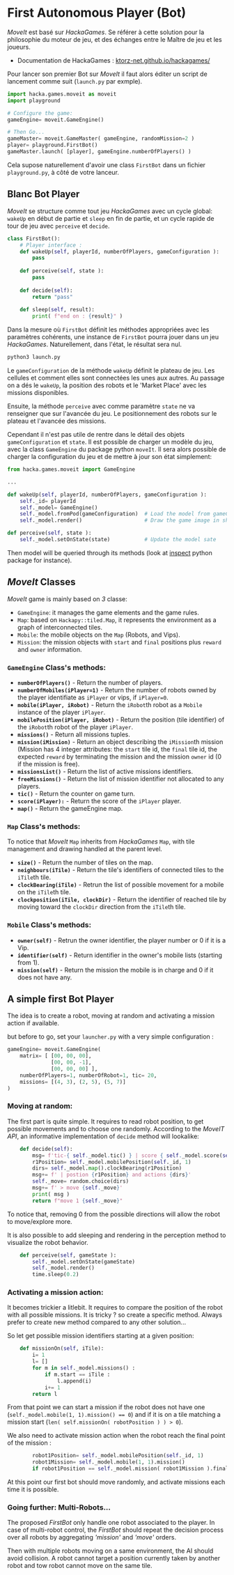 # First Autonomous Player (Bot)

_MoveIt_ est basé sur _HackaGames_. 
Se référer à cette solution pour la philosophie du moteur de jeu, et des échanges entre le Maître de jeu et les joueurs.

- Documentation de HackaGames : [ktorz-net.github.io/hackagames/](https://ktorz-net.github.io/hackagames/)


Pour lancer son premier Bot sur _MoveIt_ il faut alors éditer un script de lancement comme suit (`launch.py` par exmple).

```python
import hacka.games.moveit as moveit
import playground

# Configure the game:
gameEngine= moveit.GameEngine()

# Then Go...
gameMaster= moveit.GameMaster( gameEngine, randomMission=2 )
player= playground.FirstBot()
gameMaster.launch( [player], gameEngine.numberOfPlayers() )
```

Cela supose naturellement d'avoir une class `FirstBot` dans un fichier `playground.py`, à côté de votre lanceur.

## Blanc Bot Player

_MoveIt_ se structure comme tout jeu _HackaGames_ avec un cycle global: `wakeUp` en début de partie et `sleep` en fin de partie, et un cycle rapide de tour de jeu avec `perceive` et `decide`.

```python
class FirstBot():
    # Player interface :
    def wakeUp(self, playerId, numberOfPlayers, gameConfiguration ):
        pass
    
    def perceive(self, state ):
        pass
    
    def decide(self):
        return "pass"
    
    def sleep(self, result):
        print( f"end on : {result}" )
```

Dans la mesure où `FirstBot` définit les méthodes appropriées avec les paramètres cohérents, une instance de `FirstBot` pourra jouer dans un jeu _HackaGames_. Naturellement, dans l'état, le résultat sera nul.

```sh
python3 launch.py
```

Le `gameConfiguration` de la méthode `wakeUp` définit le plateau de jeu.
Les cellules et comment elles sont connectées les unes aux autres. 
Au passage on a dés le `wakeUp`, la position des robots et le 'Market Place' avec les missions disponibles.

Ensuite, la méthode `perceive` avec comme paramètre `state` ne va renseigner que sur l'avancée du jeu. Le positionnement des robots sur le plateau et l'avancée des missions.

Cependant il n'est pas utile de rentre dans le détail des objets `gameConfiguration` et `state`. 
Il est possible de charger un modèle du jeu, avec la class `GameEngine` du package python `moveIt`.
Il sera alors possible de charger la configuration du jeu et de mettre à jour son état simplement:

```python
from hacka.games.moveit import GameEngine

...

def wakeUp(self, playerId, numberOfPlayers, gameConfiguration ):
    self._id= playerId
    self._model= GameEngine()
    self._model.fromPod(gameConfiguration)  # Load the model from gameConfiguration
    self._model.render()                    # Draw the game image in shot-moveIt.png

def perceive(self, state ):
    self._model.setOnState(state)           # Update the model sate
```

Then model will be queried through its methods (look at [inspect](https://docs.python.org/3/library/inspect.html) python package for instance). 


## _MoveIt_ Classes

_MoveIt_ game is mainly based on *3* classe: 

- `GameEngine`: it manages the game elements and the game rules.
- `Map`: based on `Hackapy::tiled.Map`, it represents the environment as a graph of interconnected tiles.
- `Mobile`: the mobile objects on the `Map` (Robots, and Vips).
- `Mission`: the mission objects with `start` and `final` positions plus `reward` and `owner` information.

### `GameEngine` Class's methods:

- **`numberOfPlayers()`** - Return the number of players.
- **`numberOfMobiles(iPlayer=1)`** - Return the number of robots owned by the player identifiate as `iPlayer` or vips, if `iPlayer=0`.
- **`mobile(iPlayer, iRobot)`** - Return the `iRobot`th robot as a `Mobile` instance of the player `iPlayer`. 
- **`mobilePosition(iPlayer, iRobot)`** - Return the position (tile identifier) of the `iRobot`th robot of the player `iPlayer`.
- **`missions()`** - Return all missions tuples.
- **`mission(iMission)`** - Return an object describing the `iMission`th mission (Mission has 4 integer attributes: the `start` tile id, the `final` tile id, the expected `reward` by terminating the mission and the mission `owner` id ($0$ if the mission is free).
- **`missionsList()`** - Return the list of active missions identifiers.
- **`freeMissions()`** - Return the list of mission identifier not allocated to any players.
- **`tic()`** - Return the counter on game turn.
- **`score(iPlayer):`** - Return the score of the `iPlayer` player.
- **`map()`** - Return the gameEngine map.


### `Map` Class's methods:

To notice that _MoveIt_ `Map` inherits from _HackaGames_ `Map`, with tile management and drawing handled at the parent level.

- **`size()`** - Return the number of tiles on the map.
- **`neighbours(iTile)`** - Return the tile's identifiers of connected tiles to the `iTile`th tile.
- **`clockBearing(iTile)`** - Retrun the list of possible movement for a mobile on the `iTile`th tile.
- **`clockposition(iTile, clockDir)`** - Return the identifier of reached tile by moving toward the `clockDir` direction from the `iTile`th tile.


### `Mobile` Class's methods:

- **`owner(self)`** - Retrun the owner identifier, the player number or $0$ if it is a Vip.
- **`identifier(self)`** - Return identifier in the owner's mobile lists (starting from $1$).
- **`mission(self)`** - Return the mission the mobile is in charge and $0$ if it does not have any.


## A simple first Bot Player

The idea is to create a robot, moving at random and activating a mission action if available.

but before to go, set your `launcher.py` with a very simple configuration : 

```python
gameEngine= moveit.GameEngine(
    matrix= [ [00, 00, 00],
              [00, 00, -1],
              [00, 00, 00] ],
    numberOfPlayers=1, numberOfRobot=1, tic= 20,
    missions= [(4, 3), (2, 5), (5, 7)]
)
```

### Moving at random:

The first part is quite simple. 
It requires to read robot position, to get possible movements and to choose one randomly.
According to the _MoveIT_ _API_, an informative implementation of `decide` method will lookalike: 

```python
    def decide(self):
        msg= f'tic-{ self._model.tic() } | score { self._model.score(self._id) }'
        r1Position= self._model.mobilePosition(self._id, 1)
        dirs= self._model.map().clockBearing(r1Position)
        msg+= f' | postion {r1Position} and actions {dirs}'
        self._move= random.choice(dirs)
        msg+= f' > move {self._move}'
        print( msg )
        return f"move 1 {self._move}"
```

To notice that, removing $0$ from the possible directions will allow the robot to move/explore more.

It is also possible to add sleeping and rendering in the perception method to visualize the robot behavior.

```python
    def perceive(self, gameState ):
        self._model.setOnState(gameState)
        self._model.render()
        time.sleep(0.2)
```

### Activating a mission action:

It becomes trickier a litlebit. It requires to compare the position of the robot with all possible missions.
It is tricky ? so create a specific method.
Always prefer to create new method compared to any other solution...

So let get possible mission identifiers starting at a given position:

```python
    def missionOn(self, iTile):
        i= 1
        l= []
        for m in self._model.missions() :
            if m.start == iTile :
                l.append(i)
            i+= 1
        return l
```

From that point we can start a mission if the robot does not have one (`self._model.mobile(1, 1).mission() == 0`) and if it is on a tile matching a mission start (`len( self.missionOn( robotPosition ) ) > 0`).

We also need to activate mission action when the robot reach the final point of the mission :

```python
        robot1Position= self._model.mobilePosition(self._id, 1)
        robot1Mission= self._model.mobile(1, 1).mission()
        if robot1Position == self._model.mission( robot1Mission ).final :
```

At this point our first bot should move randomly, and activate missions each time it is possible.


### Going further: Multi-Robots...

The proposed _FirstBot_ only handle one robot associated to the player. 
In case of multi-robot control, the _FirstBot_ should repeat the decision process over all robots by aggregating _'mission'_ and _'move'_ orders.

Then with multiple robots moving on a same environment, the AI should avoid collision.
A robot cannot target a position currently taken by another robot and tow robot cannot move on the same tile.
